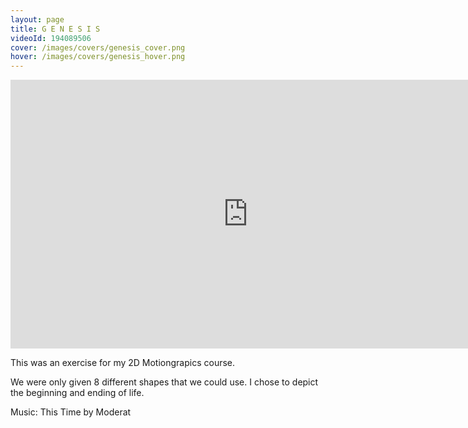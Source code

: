 ```yaml
---
layout: page
title: G E N E S I S
videoId: 194089506
cover: /images/covers/genesis_cover.png
hover: /images/covers/genesis_hover.png
---
```

<iframe src="https://player.vimeo.com/video/194089506" width="760" height="430" frameborder="0" webkitallowfullscreen mozallowfullscreen allowfullscreen class="main-video"></iframe>

<div class= "textbox">
    <p>This was an exercise for my 2D Motiongrapics course.</p>
    <p>We were only given 8 different shapes that we could use. I chose to depict the beginning and ending of life.</p>
    <p>Music: This Time by Moderat</p>
</div>